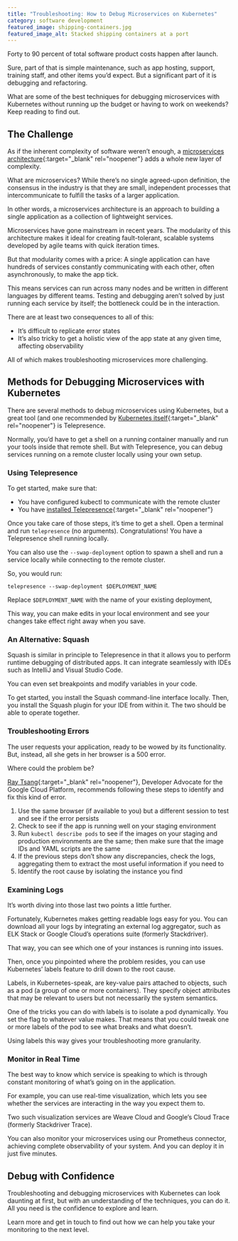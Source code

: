 ```yaml
---
title: "Troubleshooting: How to Debug Microservices on Kubernetes"
category: software development
featured_image: shipping-containers.jpg
featured_image_alt: Stacked shipping containers at a port
---
```


Forty to 90 percent of total software product costs happen after launch.

Sure, part of that is simple maintenance, such as app hosting, support, training staff, and other items you’d expect. But a significant part of it is debugging and refactoring.

What are some of the best techniques for debugging microservices with Kubernetes without running up the budget or having to work on weekends? Keep reading to find out.

## The Challenge

As if the inherent complexity of software weren’t enough, a [microservices architecture](https://microservices.io/patterns/microservices.html){:target="_blank" rel="noopener"} adds a whole new layer of complexity.

What are microservices? While there’s no single agreed-upon definition, the consensus in the industry is that they are small, independent processes that intercommunicate to fulfill the tasks of a larger application.

In other words, a microservices architecture is an approach to building a single application as a collection of lightweight services.

Microservices have gone mainstream in recent years. The modularity of this architecture makes it ideal for creating fault-tolerant, scalable systems developed by agile teams with quick iteration times.

But that modularity comes with a price: A single application can have hundreds of services constantly communicating with each other, often asynchronously, to make the app tick.

This means services can run across many nodes and be written in different languages by different teams. Testing and debugging aren’t solved by just running each service by itself; the bottleneck could be in the interaction.

There are at least two consequences to all of this:

- It’s difficult to replicate error states
- It’s also tricky to get a holistic view of the app state at any given time, affecting observability

All of which makes troubleshooting microservices more challenging.

## Methods for Debugging Microservices with Kubernetes

There are several methods to debug microservices using Kubernetes, but a great tool (and one recommended by [Kubernetes itself](https://kubernetes.io/docs/tasks/debug-application-cluster/local-debugging/){:target="_blank" rel="noopener"} is Telepresence.

Normally, you’d have to get a shell on a running container manually and run your tools inside that remote shell. But with Telepresence, you can debug services running on a remote cluster locally using your own setup.

### Using Telepresence

To get started, make sure that:

- You have configured kubectl to communicate with the remote cluster
- You have [installed Telepresence](https://www.telepresence.io/reference/install){:target="_blank" rel="noopener"}

Once you take care of those steps, it’s time to get a shell. Open a terminal and run `telepresence` (no arguments). Congratulations! You have a Telepresence shell running locally.

You can also use the `--swap-deployment` option to spawn a shell and run a service locally while connecting to the remote cluster.

So, you would run:

```shell
telepresence --swap-deployment $DEPLOYMENT_NAME
```

Replace `$DEPLOYMENT_NAME` with the name of your existing deployment,

This way, you can make edits in your local environment and see your changes take effect right away when you save.

### An Alternative: Squash

Squash is similar in principle to Telepresence in that it allows you to perform runtime debugging of distributed apps. It can integrate seamlessly with IDEs such as IntelliJ and Visual Studio Code.

You can even set breakpoints and modify variables in your code.

To get started, you install the Squash command-line interface locally. Then, you install the Squash plugin for your IDE from within it. The two should be able to operate together.

### Troubleshooting Errors

The user requests your application, ready to be wowed by its functionality. But, instead, all she gets in her browser is a 500 error.

Where could the problem be?

[Ray Tsang](https://jaxenter.com/troubleshooting-microservices-kubernetes-158797.html){:target="_blank" rel="noopener"}, Developer Advocate for the Google Cloud Platform, recommends following these steps to identify and fix this kind of error.

1. Use the same browser (if available to you) but a different session to test and see if the error persists
2. Check to see if the app is running well on your staging environment
3. Run `kubectl describe pods` to see if the images on your staging and production environments are the same; then make sure that the image IDs and YAML scripts are the same
4. If the previous steps don’t show any discrepancies, check the logs, aggregating them to extract the most useful information if you need to
5. Identify the root cause by isolating the instance you find

### Examining Logs

It’s worth diving into those last two points a little further.

Fortunately, Kubernetes makes getting readable logs easy for you. You can download all your logs by integrating an external log aggregator, such as ELK Stack or Google Cloud’s operations suite (formerly Stackdriver).

That way, you can see which one of your instances is running into issues.

Then, once you pinpointed where the problem resides, you can use Kubernetes’ labels feature to drill down to the root cause.

Labels, in Kubernetes-speak, are key-value pairs attached to objects, such as a pod (a group of one or more containers). They specify object attributes that may be relevant to users but not necessarily the system semantics.

One of the tricks you can do with labels is to isolate a pod dynamically. You set the flag to whatever value makes. That means that you could tweak one or more labels of the pod to see what breaks and what doesn’t.

Using labels this way gives your troubleshooting more granularity.

### Monitor in Real Time

The best way to know which service is speaking to which is through constant monitoring of what’s going on in the application.

For example, you can use real-time visualization, which lets you see whether the services are interacting in the way you expect them to.

Two such visualization services are Weave Cloud and Google’s Cloud Trace (formerly Stackdriver Trace).

You can also monitor your microservices using our Prometheus connector, achieving complete observability of your system. And you can deploy it in just five minutes.

## Debug with Confidence

Troubleshooting and debugging microservices with Kubernetes can look daunting at first, but with an understanding of the techniques, you can do it. All you need is the confidence to explore and learn.

Learn more and get in touch to find out how we can help you take your monitoring to the next level.
